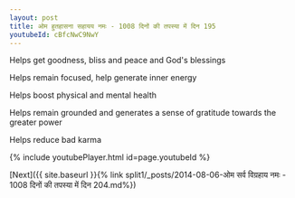 ```yaml
---
layout: post
title: ओम हुतहासना सहायय नमः - 1008 दिनों की तपस्या में दिन 195
youtubeId: cBfcNwC9NwY
---
```

 
 
Helps get goodness, bliss and peace and God's blessings
 
Helps remain focused, help generate inner energy 
 
Helps boost physical and mental health 
 
Helps remain grounded and generates a sense of gratitude towards the greater power 
 
Helps reduce bad karma
 
 
 
 


{% include youtubePlayer.html id=page.youtubeId %}
 
[Next]({{ site.baseurl }}{% link  split1/_posts/2014-08-06-ओम सर्व विग्रहाय नमः - 1008 दिनों की तपस्या में दिन 204.md%})
 
